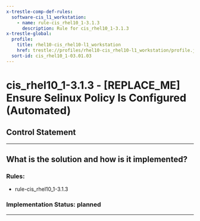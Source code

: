 ```yaml
---
x-trestle-comp-def-rules:
  software-cis_l1_workstation:
    - name: rule-cis_rhel10_1-3.1.3
      description: Rule for cis_rhel10_1-3.1.3
x-trestle-global:
  profile:
    title: rhel10-cis_rhel10-l1_workstation
    href: trestle://profiles/rhel10-cis_rhel10-l1_workstation/profile.json
  sort-id: cis_rhel10_1-03.01.03
---
```


# cis_rhel10_1-3.1.3 - \[REPLACE_ME\] Ensure Selinux Policy Is Configured (Automated)

## Control Statement

______________________________________________________________________

## What is the solution and how is it implemented?

<!-- For implementation status enter one of: implemented, partial, planned, alternative, not-applicable -->

<!-- Note that the list of rules under ### Rules: is read-only and changes will not be captured after assembly to JSON -->

<!-- Add control implementation description here for control: cis_rhel10_1-3.1.3 -->

### Rules:

  - rule-cis_rhel10_1-3.1.3

### Implementation Status: planned

______________________________________________________________________
